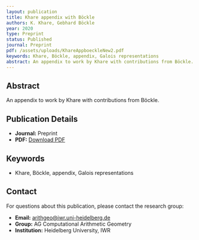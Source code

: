 ```yaml
---
layout: publication
title: Khare appendix with Böckle
authors: K. Khare, Gebhard Böckle
year: 2020
type: Preprint
status: Published
journal: Preprint
pdf: /assets/uploads/KhareAppboeckleNew2.pdf
keywords: Khare, Böckle, appendix, Galois representations
abstract: An appendix to work by Khare with contributions from Böckle.
---
```



## Abstract

An appendix to work by Khare with contributions from Böckle.

## Publication Details

- **Journal:** Preprint
- **PDF:** [Download PDF](/assets/uploads/KhareAppboeckleNew2.pdf)

## Keywords

- Khare, Böckle, appendix, Galois representations


## Contact

For questions about this publication, please contact the research group:
- **Email:** arithgeo@iwr.uni-heidelberg.de
- **Group:** AG Computational Arithmetic Geometry
- **Institution:** Heidelberg University, IWR